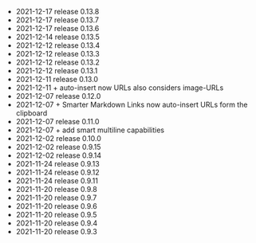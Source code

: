 - 2021-12-17	release 0.13.8
- 2021-12-17	release 0.13.7
- 2021-12-17	release 0.13.6
- 2021-12-14	release 0.13.5
- 2021-12-12	release 0.13.4
- 2021-12-12	release 0.13.3
- 2021-12-12	release 0.13.2
- 2021-12-12	release 0.13.1
- 2021-12-11	release 0.13.0
- 2021-12-11	+ auto-insert now URLs also considers image-URLs
- 2021-12-07	release 0.12.0
- 2021-12-07	+ Smarter Markdown Links now auto-insert URLs form the clipboard
- 2021-12-07	release 0.11.0
- 2021-12-07	+ add smart multiline capabilities
- 2021-12-02	release 0.10.0
- 2021-12-02	release 0.9.15
- 2021-12-02	release 0.9.14
- 2021-11-24	release 0.9.13
- 2021-11-24	release 0.9.12
- 2021-11-24	release 0.9.11
- 2021-11-20	release 0.9.8
- 2021-11-20	release 0.9.7
- 2021-11-20	release 0.9.6
- 2021-11-20	release 0.9.5
- 2021-11-20	release 0.9.4
- 2021-11-20	release 0.9.3
